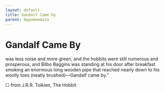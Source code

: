 ```yaml
---
layout: default
title: Gandalf Came by
parent: Hypomnemata
---
```

# Gandalf Came By

was less noise and more green, and the hobbits were still numerous and prosperous, and Bilbo Baggins was standing at his door after breakfast smoking an enormous long wooden pipe that reached nearly down to his woolly toes (neatly brushed)—Gandalf came by.”

☐ from J.R.R. Tolkien, The Hobbit